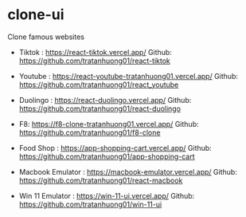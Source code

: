 # clone-ui
Clone famous websites

- Tiktok : https://react-tiktok.vercel.app/
Github: https://github.com/tratanhuong01/react-tiktok

- Youtube : https://react-youtube-tratanhuong01.vercel.app/
Github: https://github.com/tratanhuong01/react_youtube

- Duolingo : https://react-duolingo.vercel.app/ 
Github: https://github.com/tratanhuong01/react-duolingo

- F8: https://f8-clone-tratanhuong01.vercel.app/
Github: https://github.com/tratanhuong01/f8-clone

- Food Shop : https://app-shopping-cart.vercel.app/ 
Github: https://github.com/tratanhuong01/app-shopping-cart

- Macbook Emulator : https://macbook-emulator.vercel.app/ 
Github: https://github.com/tratanhuong01/react-macbook

- Win 11 Emulator : https://win-11-ui.vercel.app/ 
Github: https://github.com/tratanhuong01/win-11-ui
